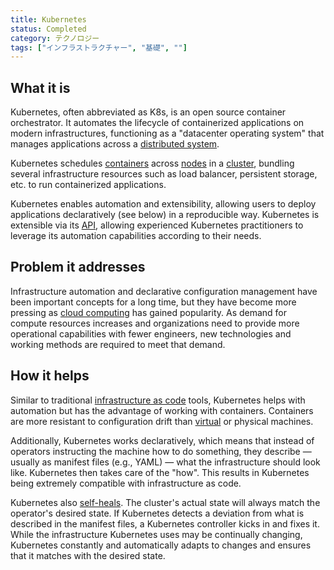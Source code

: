 ```yaml
---
title: Kubernetes
status: Completed
category: テクノロジー
tags: ["インフラストラクチャー", "基礎", ""]
---
```


## What it is

Kubernetes, often abbreviated as K8s, is an open source container orchestrator.
It automates the lifecycle of containerized applications on modern infrastructures, functioning as a "datacenter operating system" that manages applications across a [distributed system](/distributed-systems/).

Kubernetes schedules [containers](/container/) across [nodes](/nodes/) in a [cluster](/cluster/), bundling several infrastructure resources such as load balancer, persistent storage, etc. to run containerized applications.

Kubernetes enables automation and extensibility, allowing users to deploy applications declaratively (see below) in a reproducible way.
Kubernetes is extensible via its [API](/application-programming-interface/), allowing experienced Kubernetes practitioners to leverage its automation capabilities according to their needs.

## Problem it addresses

Infrastructure automation and declarative configuration management have been important concepts for a long time, but they have become more pressing as [cloud computing](/cloud-computing/) has gained popularity.
As demand for compute resources increases and organizations need to provide more operational capabilities with fewer engineers, new technologies and working methods are required to meet that demand.

## How it helps

Similar to traditional [infrastructure as code](/infrastructure-as-code/) tools, Kubernetes helps with automation but has the advantage of working with containers.
Containers are more resistant to configuration drift than [virtual](/virtual-machine/) or physical machines.

Additionally, Kubernetes works declaratively, which means that instead of operators instructing the machine how to do something, they describe — usually as manifest files (e.g., YAML) — what the infrastructure should look like.
Kubernetes then takes care of the "how".
This results in Kubernetes being extremely compatible with infrastructure as code.

Kubernetes also [self-heals](/self-healing/).
The cluster's actual state will always match the operator's desired state.
If Kubernetes detects a deviation from what is described in the manifest files, a Kubernetes controller kicks in and fixes it.
While the infrastructure Kubernetes uses may be continually changing, Kubernetes constantly and automatically adapts to changes and ensures that it matches with the desired state.
